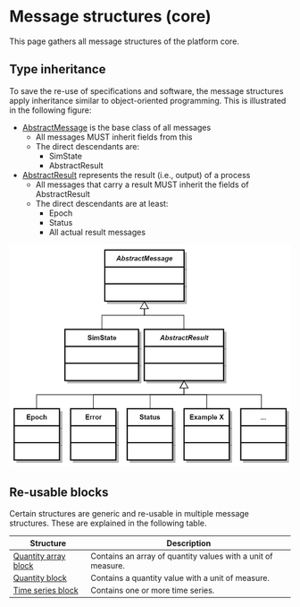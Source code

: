 # Message structures (core)

This page gathers all message structures of the platform core.


## Type inheritance

To save the re-use of specifications and software, the message structures apply inheritance similar to object-oriented programming. This is illustrated in the following figure:

- [AbstractMessage](core_msg-abstractmessage.md) is the base class of all messages
    - All messages MUST inherit fields from this
    - The direct descendants are:
        - SimState
        - AbstractResult
- [AbstractResult](core_msg-abstractresult.md) represents the result (i.e., output) of a process
    - All messages that carry a result MUST inherit the fields of AbstractResult
    - The direct descendants are at least:
        - Epoch
        - Status
        - All actual result messages

![Message hierarchy](images/msg_hierarchy.png)


## Re-usable blocks

Certain structures are generic and re-usable in multiple message structures. These are explained in the following table.

| Structure | Description |
|-|-|
| [Quantity array block](core_block-quantity-array.md) | Contains an array of quantity values with a unit of measure. |
| [Quantity block](core_block-quantity.md) | Contains a quantity value with a unit of measure. |
| [Time series block](core_block-time-series.md) | Contains one or more time series. |
